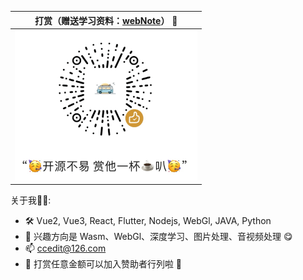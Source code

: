 
|                  打赏（赠送学习资料：[webNote](https://github.com/Cc-Edit/webNote)） :confetti_ball:                  |
|:----------------------------------------------------------------------------------------------------------:|
| <img src="https://github.com/Cc-Edit/Cc-Edit/blob/main/public/img.png" alt="img" height="240"> |

关于我👷🏼:
- 🛠️ Vue2, Vue3, React, Flutter, Nodejs, WebGl, JAVA, Python
- 💼 兴趣方向是 Wasm、WebGl、深度学习、图片处理、音视频处理 😋
- 📫 ccedit@126.com
- 🎁 打赏任意金额可以加入赞助者行列啦 🥰
